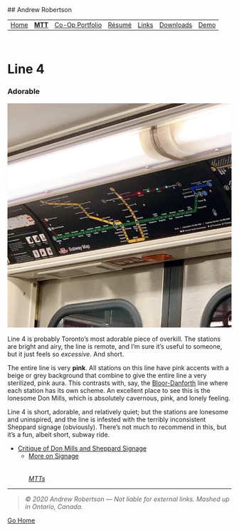 <head>
	<link rel="stylesheet" href="../Style.css">
	<title>Andrew Robertson – MTT: Line 4</title>
</head>
## Andrew Robertson

<table>
<tr>
	<td><a href="../index.html">Home</a> <b></b></td>
	<td><a href="../MTT.html"><b>MTT</b></a> <b></b></td>
	<td><a href="../portfolio/index.html">Co-Op Portfolio</a> <b></b></td>
	<td><a href="../resume.html">Résumé</a> <b></b></td>
	<td><a href="../portfolio/text.html">Links</a> <b></b></td>
	<td><a href="../download.html">Downloads</a> <b></b></td>
	<td><a href="../demo/index.html">Demo</a> <b></b></td>
	
</tr>
</table>
<br>

# Line 4
### Adorable
![Toronto's adorable little stubway.](Images/4/Stubway.jpeg)

Line 4 is probably Toronto’s most adorable piece of overkill. The stations are bright and airy, the line is remote, and I’m sure it’s useful to someone, but it just feels so *excessive*. And short. 

The entire line is very **pink**. All stations on this line have pink accents with a beige or grey background that combine to give the entire line a very sterilized, pink aura. This contrasts with, say, the [Bloor-Danforth](Line2.html) line where each station has its own scheme. An excellent place to see this is the lonesome Don Mills, which is absolutely cavernous, pink, and lonely feeling. 

Line 4 is short, adorable, and relatively quiet; but the stations are lonesome and uninspired, and the line is infested with the terribly inconsistent Sheppard signage (obviously). There’s not much to recommend in this, but it’s a fun, albeit short, subway ride. 

- [Critique of Don Mills and Sheppard Signage](DonMills.html)
	- [More on Signage](../Signs.html)
<br><br><br>
*[MTTs](../MTT.html)*

***
> _© 2020 Andrew Robertson — Not liable for external links. Mashed up in Ontario, Canada._

[Go Home](http://robeandr.github.io)


